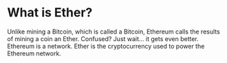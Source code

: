 # What is Ether?

 Unlike mining a Bitcoin, which is called a Bitcoin, Ethereum calls the results of mining a coin an Ether. Confused? Just wait... it gets even better. Ethereum is a network. Ether is the cryptocurrency used to power the Ethereum network. 



